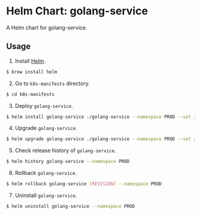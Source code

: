 # Helm Chart: golang-service

A Helm chart for golang-service.

## Usage

1. Install [Helm](https://helm.sh/).
```sh
$ brew install helm
```

2. Go to `k8s-manifests` directory.
```sh
$ cd k8s-manifests
```

3. Deploy `golang-service`.
```sh
$ helm install golang-service ./golang-service --namespace PROD --set image.tag=latest
```

4. Upgrade `golang-service`.
```sh
$ helm upgrade golang-service ./golang-service --namespace PROD --set image.tag=v0.10.7
```

5. Check release history of `golang-service`.
```sh
$ helm history golang-service --namespace PROD
```

6. Rollback `golang-service`.
```sh
$ helm rollback golang-service [REVISION] --namespace PROD
```

7. Uninstall `golang-service`.
```sh
$ helm uninstall golang-service --namespace PROD
```